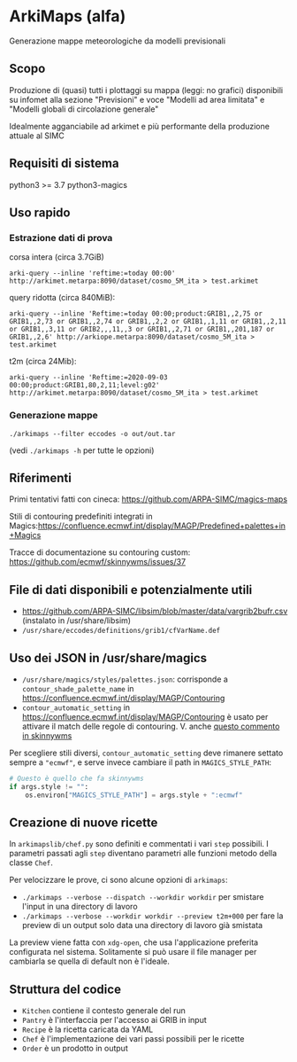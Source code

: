 # ArkiMaps (alfa)
Generazione mappe meteorologiche da modelli previsionali

## Scopo
Produzione di (quasi) tutti i plottaggi su mappa (leggi: no grafici) disponibili su infomet alla sezione "Previsioni" e voce "Modelli ad area limitata" e "Modelli globali di circolazione generale"

Idealmente agganciabile ad arkimet e più performante della produzione attuale al SIMC

## Requisiti di sistema

python3 >= 3.7
python3-magics

## Uso rapido

### Estrazione dati di prova

corsa intera (circa 3.7GiB)
```
arki-query --inline 'reftime:=today 00:00' http://arkimet.metarpa:8090/dataset/cosmo_5M_ita > test.arkimet
```

query ridotta (circa 840MiB):
```
arki-query --inline 'Reftime:=today 00:00;product:GRIB1,,2,75 or GRIB1,,2,73 or GRIB1,,2,74 or GRIB1,,2,2 or GRIB1,,1,11 or GRIB1,,2,11 or GRIB1,,3,11 or GRIB2,,,11,,3 or GRIB1,,2,71 or GRIB1,,201,187 or GRIB1,,2,6' http://arkiope.metarpa:8090/dataset/cosmo_5M_ita > test.arkimet
```

t2m (circa 24Mib):
```
arki-query --inline 'Reftime:=2020-09-03 00:00;product:GRIB1,80,2,11;level:g02' http://arkimet.metarpa:8090/dataset/cosmo_5M_ita > test.arkimet
```

### Generazione mappe

```
./arkimaps --filter eccodes -o out/out.tar
```

(vedi `./arkimaps -h` per tutte le opzioni)


## Riferimenti

Primi tentativi fatti con cineca: https://github.com/ARPA-SIMC/magics-maps

Stili di contouring predefiniti integrati in Magics:https://confluence.ecmwf.int/display/MAGP/Predefined+palettes+in+Magics 

Tracce di documentazione su contouring custom: https://github.com/ecmwf/skinnywms/issues/37

## File di dati disponibili e potenzialmente utili

* https://github.com/ARPA-SIMC/libsim/blob/master/data/vargrib2bufr.csv (instalato in /usr/share/libsim)
* `/usr/share/eccodes/definitions/grib1/cfVarName.def`


## Uso dei JSON in /usr/share/magics

* `/usr/share/magics/styles/palettes.json`: corrisponde a
  `contour_shade_palette_name` in <https://confluence.ecmwf.int/display/MAGP/Contouring>
* `contour_automatic_setting` in
  <https://confluence.ecmwf.int/display/MAGP/Contouring> è usato per attivare
  il match delle regole di contouring. V. anche [questo commento in skinnywms](https://github.com/ecmwf/skinnywms/issues/37#issuecomment-562215449)

Per scegliere stili diversi, `contour_automatic_setting` deve rimanere settato
sempre a `"ecmwf"`, e serve invece cambiare il path in `MAGICS_STYLE_PATH`:

```py
# Questo è quello che fa skinnywms
if args.style != "":
    os.environ["MAGICS_STYLE_PATH"] = args.style + ":ecmwf"
```

## Creazione di nuove ricette

In `arkimapslib/chef.py` sono definiti e commentati i vari `step` possibili. I
parametri passati agli `step` diventano parametri alle funzioni metodo della
classe `Chef`.

Per velocizzare le prove, ci sono alcune opzioni di `arkimaps`:

 * `./arkimaps --verbose --dispatch --workdir workdir` per smistare l'input in
   una directory di lavoro
 * `./arkimaps --verbose --workdir workdir --preview t2m+000` per fare la preview
   di un output solo data una directory di lavoro già smistata

La preview viene fatta con `xdg-open`, che usa l'applicazione preferita
configurata nel sistema. Solitamente si può usare il file manager per cambiarla
se quella di default non è l'ideale.


## Struttura del codice

* `Kitchen` contiene il contesto generale del run
* `Pantry` è l'interfaccia per l'accesso ai GRIB in input
* `Recipe` è la ricetta caricata da YAML
* `Chef` è l'implementazione dei vari passi possibili per le ricette
* `Order` è un prodotto in output
